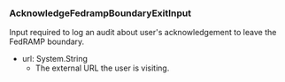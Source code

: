 ### AcknowledgeFedrampBoundaryExitInput
Input required to log an audit about user's acknowledgement to leave the FedRAMP boundary.

- url: System.String
  - The external URL the user is visiting.
